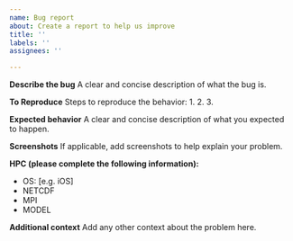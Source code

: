 ```yaml
---
name: Bug report
about: Create a report to help us improve
title: ''
labels: ''
assignees: ''

---
```


**Describe the bug**
A clear and concise description of what the bug is.

**To Reproduce**
Steps to reproduce the behavior:
1. 
2.
3.

**Expected behavior**
A clear and concise description of what you expected to happen.

**Screenshots**
If applicable, add screenshots to help explain your problem.

**HPC (please complete the following information):**
 - OS: [e.g. iOS]
 - NETCDF
 - MPI
 - MODEL

**Additional context**
Add any other context about the problem here.

